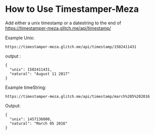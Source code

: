 How to Use Timestamper-Meza
=========================

Add either a unix timestamp or a datestring to the end of 
https://timestamper-meza.glitch.me/api/timestamp/

Example Unix: 

`https://timestamper-meza.glitch.me/api/timestamp/1502411431`

output : 
```
{
  "unix": 1502411431,
  "natural": "August 11 2017"
}
```

Example timeString: 

`https://timestamper-meza.glitch.me/api/timestamp/march%205%202016`

Output:

```
{
  "unix": 1457136000,
  "natural": "March 05 2016"
}

```
